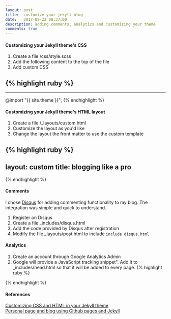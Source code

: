 ```yaml
---
layout: post
title:  customize your jekyll blog
date:   2017-09-22 08:37:00
description: adding comments, analytics and customizing your theme
comments: true
---
```

#### Customizing your Jekyll theme's CSS

1. Create a file /css/style.scss 
2. Add the following content to the top of the file
3. Add custom CSS 

{% highlight ruby %}
---
---
@import "{{ site.theme }}";
{% endhighlight %}


#### Customizing your Jekyll theme's HTML layout

1. Create a file /_layouts/custom.html 
2. Customize the layout as you'd like
3. Change the layout the front matter to use the custom template

{% highlight ruby %}
---
layout: custom
title: blogging like a pro
---
{% endhighlight %}


#### Comments
I chose <a href="https://disqus.com/">Disqus</a> for adding commenting functionality to my blog. The integration was simple and quick to understand. 

1. Register on Disqus
2. Create a file _includes/disqus.html
3. Add the code provided by Disqus after registration
4. Modify the file _layouts/post.html to include `include disqus.html`


#### Analytics
1. Create an account through Google Analytics Admin
2. Google will provide a JavaScript tracking snippet". Add it to _includes/head.html so that it will be added to every page.
{% highlight ruby %}
<!-- Global Site Tag (gtag.js) - Google Analytics -->
<script async src="https://www.googletagmanager.com/gtag/js?id=UA-106746652-1"></script>
<script>
  window.dataLayer = window.dataLayer || [];
  function gtag(){dataLayer.push(arguments)};
  gtag('js', new Date());

  gtag('config', 'UA-XXXXXXXXXXX);
</script>
{% endhighlight %}

#### References
<a href="https://help.github.com/articles/customizing-css-and-html-in-your-jekyll-theme/">Customizing CSS and HTML in your Jekyll theme</a>
<br /> 
<a href="http://romantsegelskyi.github.io/blog/2015/07/26/personal-page-blog/">Personal page and blog using Github pages and Jekyll</a>
